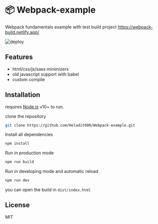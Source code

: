 # 📦️ Webpack-example

Webpack fundamentals example with test build project
https://webpack-build.netlify.app/

![deploy](https://media.giphy.com/media/bUGmkCQMC8jHRQzHA0/giphy.gif)

## Features

- html/css/js/sass minimizers
- old javascript support with babel
- custom compile

## Installation

requires [Node.js](https://nodejs.org/) v10+ to run.

clone the repository

```sh
git clone https://github.com/Heladit000/Webpack-example.git
```

Install all dependencies

```sh
npm install
```

Run in production mode

```sh
npm run build
```

Run in developing mode and automatic reload

```sh
npm run dev
```

you can open the build in `dist/index.html`

## License

MIT
